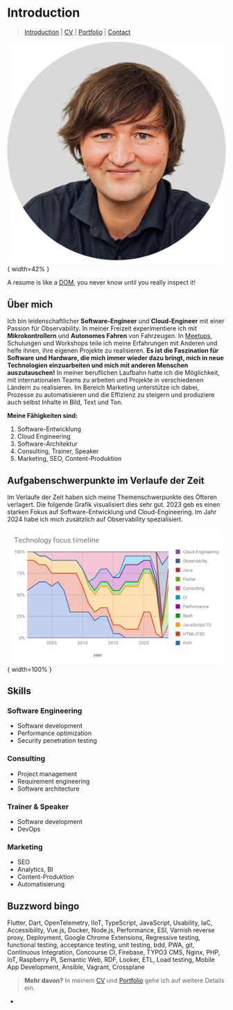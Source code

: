 # Introduction

> [Introduction](./0-introduction.md) | [CV](./1-curriculum-vitae.md) | [Portfolio](./2-portfolio.md) | [Contact](3-contact.md)

![REPLACE_NAME](Media/andrelademann.png){ width=42% }

A resume is like a [DOM](https://developer.mozilla.org/en-US/docs/Web/API/Document_Object_Model/Introduction), you never know until you really inspect it!


## Über mich

Ich bin leidenschaftlicher **Software-Engineer** und **Cloud-Engineer** mit 
einer Passion für Observability. In meiner Freizeit experimentiere ich mit 
**Mikrokontrollern** und **Autonomes Fahren** von Fahrzeugen. In 
[Meetups][meetup-lorawan], Schulungen und Workshops teile ich meine 
Erfahrungen mit Anderen und helfe ihnen, ihre eigenen Projekte zu 
realisieren. **Es ist die Faszination für Software und Hardware, die mich 
immer wieder dazu bringt, mich in neue Technologien einzuarbeiten und mich 
mit anderen Menschen auszutauschen!** In meiner beruflichen Laufbahn hatte 
ich die Möglichkeit, mit internationalen Teams zu arbeiten und Projekte in 
verschiedenen Ländern zu realisieren. Im Bereich Marketing unterstütze ich 
dabei, Prozesse zu automatisieren und die Effizienz zu steigern und 
produziere auch selbst Inhalte in Bild, Text und Ton.

**Meine Fähigkeiten sind:**
1. Software-Entwicklung
2. Cloud Engineering
3. Software-Architektur
4. Consulting, Trainer, Speaker
5. Marketing, SEO, Content-Produktion


## Aufgabenschwerpunkte im Verlaufe der Zeit

Im Verlaufe der Zeit haben sich meine Themenschwerpunkte des Öfteren verlagert.
Die folgende Grafik visualisiert dies sehr gut. 2023 geb es einen starken
Fokus auf Software-Entwicklung und Cloud-Engineering. Im Jahr 2024 habe ich
mich zusätzlich auf Observability spezialisiert.

![Fokus-Schwerkunkte im Laufe der Zeit](Media/knowledge-focus-timeline.svg "Knowledge focus timeline"){ width=100% }

## Skills

### Software Engineering

- Software development
- Performance optimization
- Security penetration testing

### Consulting

- Project management
- Requirement engineering
- Software architecture

### Trainer & Speaker

- Software development
- DevOps

### Marketing

- SEO
- Analytics, BI
- Content-Produktion
- Automatisierung

## Buzzword bingo

Flutter, Dart, OpenTelemetry, IIoT, TypeScript, JavaScript, Usability, IaC, 
Accessibility, Vue.js, Docker, Node.js, Performance, ESI, Varnish reverse proxy,
Deployment, Google Chrome Extensions, Regressive testing, functional testing, 
acceptance testing, unit testing, bdd, PWA, git, Continuous Integration, 
Concourse CI, Firebase, TYPO3 CMS, Nginx, PHP, IoT, Raspberry PI, Semantic 
Web, RDF, Looker, ETL, Load testing, Mobile App Development, Ansible, Vagrant, 
Crossplane

> **Mehr davon?** In meinem [CV](./1-curriculum-vitae.md) und 
> [Portfolio](./2-portfolio.md) gehe ich auf weitere Details ein.

- [meetup-lorawan]: https://www.meetup.com/de-DE/lorawan-leipzig-usergroup
